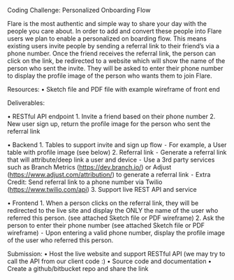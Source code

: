 Coding Challenge: Personalized Onboarding Flow

Flare is the most authentic and simple way to share your day with the people you care about. In order to add and convert these people into Flare users we plan to enable a personalized on boarding flow. This means existing users invite people by sending a referral link to their friend’s via a phone number.  Once the friend receives the referral link, the person can click on the link, be redirected to a website which will show the name of the person who sent the invite. They will be asked to enter their phone number to display the profile image of the person who wants them to join Flare.

Resources:
  •    Sketch file and PDF file with example wireframe of front end

Deliverables:


•    RESTful API endpoint
    1.  Invite a friend based on their phone number
    2.  New user sign up, return the profile image for the person who sent the referral link

•    Backend
    1.  Tables to support invite and sign up flow
    ⁃  For example, a User table with profile image (see below)
    2.  Referral link
    ⁃  Generate a referral link that will attribute/deep link a user and device
             ⁃  Use a 3rd party services such as Branch Metrics (https://dev.branch.io/) or Adjust (https://www.adjust.com/attribution/) to generate a referral link
     ⁃  Extra Credit: Send referral link to a phone number via Twilio (https://www.twilio.com/api)
    3.  Support live REST API and service

•    Frontend
    1.  When a person clicks on the referral link, they will be redirected to the live site and display the ONLY the name of the user who referred this person.  (see attached Sketch file or PDF wireframe)
    2.  Ask the person to enter their phone number (see attached Sketch file or PDF wireframe)
    ⁃  Upon entering a valid phone number, display the profile image of the user who referred this person.

Submission:
 •    Host the live website and support RESTful API (we may try to call the API from our client code :)
 •    Source code and documentation
 •    Create a github/bitbucket repo and share the link

